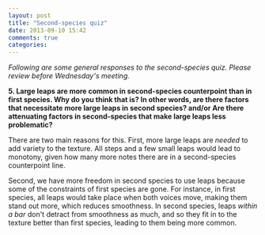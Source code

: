 ```yaml
---
layout: post
title: "Second-species quiz"
date: 2013-09-10 15:42
comments: true
categories: 
---
```


*Following are some general responses to the second-species quiz. Please review before Wednesday's meeting.*

**5. Large leaps are more common in second-species counterpoint than in first species. Why do you think that is? In other words, are there factors that necessitate more large leaps in second species? and/or Are there attenuating factors in second-species that make large leaps less problematic?**

There are two main reasons for this. First, more large leaps are *needed* to add variety to the texture. All steps and a few small leaps would lead to monotony, given how many more notes there are in a second-species counterpoint line. 

Second, we have more freedom in second species to use leaps because some of the constraints of first species are gone. For instance, in first species, all leaps would take place when both voices move, making them stand out more, which reduces smoothness. In second species, leaps *within a bar* don't detract from smoothness as much, and so they fit in to the texture better than first species, leading to them being more common.